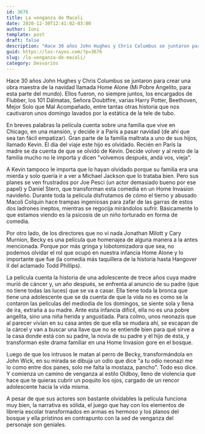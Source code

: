 ```yaml
---
id: 3676
title: La venganza de Macoli
date: 2020-12-30T12:41:02-03:00
author: Ioni
template: post
draft: false
description: "Hace 30 años John Hughes y Chris Columbus se juntaron para crear una obra maestra de la navidad llamada Home Alone (Mi Pobre Angelito, para esta parte del mundo)."
guid: https://los-rayos.com/?p=3676
slug: /la-venganza-de-macoli/
category: Desvaríos
---
```

Hace 30 años John Hughes y Chris Columbus se juntaron para crear una obra maestra de la navidad llamada Home Alone (Mi Pobre Angelito, para esta parte del mundo). Ellos fueron, no siempre juntos, los encargados de Flubber, los 101 Dálmatas, Señora Doubtfire, varias Harry Potter, Beethoven, Mejor Solo que Mal Acompañado, entre tantas otras historia que nos cautivaron unos domingo lavados por la estática de la tele de tubo.

En breves palabras la película cuenta sobre una familia que vive en Chicago, en una mansión, y decide ir a París a pasar navidad (de ahí que sea tan fácil empatizar). Gran parte de la familia maltrata a uno de sus hijos, llamado Kevin. El día del viaje este hijo es olvidado. Recién en París la madre se da cuenta de que se olvidó de Kevin. Decide volver y al resto de la familia mucho no le importa y dicen "volvemos después, andá vos, vieja".

A Kevin tampoco le importa que lo hayan olvidado porque su familia era una mierda y solo quería ir a ver a Michael Jackson que lo trataba bien. Pero sus planes se ven frustrados por Joe Pesci (un actor demasiado bueno por ese papel) y Daniel Stern, que transforman esta comedia en un Home Invasion navideño. Durante toda la película disfrutamos de cómo el tierno y abusado Macoli Colquin hace trampas ingeniosas para zafar de las garras de estos dos ladrones ineptos, mientras se regocija mirándolos sufrir. Básicamente lo que estamos viendo es la psicosis de un niño torturado en forma de comedia.

Por otro lado, de los directores que no vi nada Jonathan Milott y Cary Murnion, Becky es una película que homenajea de alguna manera a la antes mencionada. Porque por más gringa y lobotomizadora que sea, no podemos olvidar el rol que ocupó en nuestra infancia Home Alone y lo importante que fue (la comedia más taquillera de la historia hasta Hangover II del aclamado Todd Phillips).

La película cuenta la historia de una adolescente de trece años cuya madre murió de cáncer y, un año después, se enfrenta al anuncio de su padre (que no tiene todas las luces) que se va a casar. Ella tiene toda la bronca que tiene una adolescente que se da cuenta de que la vida no es como se la contaron las películas del mediodía de los domingos, se siente sola y llena de ira, extraña a su madre. Ante esta infancia difícil, ella no es una pobre angelita, sino una niña herida y angustiada. Para colmo, unos neonazis que al parecer vivían en su casa antes de que ella se mudara ahí, se escapan de la cárcel y van a buscar una llave que no se entiende bien para qué sirve a la casa donde está con su padre, la novia de su padre y el hijo de ésta, y transforman este drama familiar en una Home Invasion gore en el bosque.

Luego de que los intrusos le matan al perro de Becky, transformándola en John Wick, en su mirada se dibuja un odio que dice "a tu odio neonazi me lo como entre dos panes, solo me falta la mostaza, pancho". Todo eso dice. Y comienza un camino de venganza al estilo Oldboy, lleno de violencia que hace que te quieras cubrir un poquito los ojos, cargado de un rencor adolescente hacia la vida misma.

A pesar de que sus actores son bastante olvidables la película funciona muy bien, la narrativa es sólida, el juego que hay con los elementos de librería escolar transformados en armas es hermoso y los planos del bosque y ella prístinos en contrapunto con la sed de venganza del personaje son geniales.